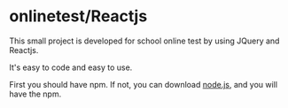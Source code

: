 # onlinetest/Reactjs


This small project is developed for school online test by using JQuery and Reactjs.

It's easy to code and easy to use.

First you should have npm. If not, you can download [node.js](https://nodejs.org/en/), and you will have the npm.